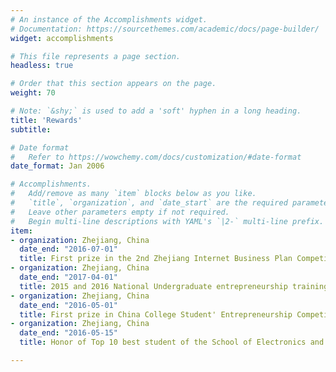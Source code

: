 ```yaml
---
# An instance of the Accomplishments widget.
# Documentation: https://sourcethemes.com/academic/docs/page-builder/
widget: accomplishments

# This file represents a page section.
headless: true

# Order that this section appears on the page.
weight: 70

# Note: `&shy;` is used to add a 'soft' hyphen in a long heading.
title: 'Rewards'
subtitle:

# Date format
#   Refer to https://wowchemy.com/docs/customization/#date-format
date_format: Jan 2006

# Accomplishments.
#   Add/remove as many `item` blocks below as you like.
#   `title`, `organization`, and `date_start` are the required parameters.
#   Leave other parameters empty if not required.
#   Begin multi-line descriptions with YAML's `|2-` multi-line prefix.
item:
- organization: Zhejiang, China
  date_end: "2016-07-01"
  title: First prize in the 2nd Zhejiang Internet Business Plan Competition
- organization: Zhejiang, China
  date_end: "2017-04-01"
  title: 2015 and 2016 National Undergraduate entrepreneurship training program
- organization: Zhejiang, China
  date_end: "2016-05-01"
  title: First prize in China College Student' Entrepreneurship Competition(Zhejiang Division)
- organization: Zhejiang, China
  date_end: "2016-05-15"
  title: Honor of Top 10 best student of the School of Electronics and Information

---
```

